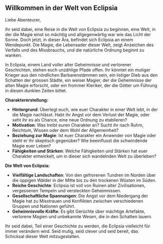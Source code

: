 ## **Willkommen in der Welt von Eclipsia**

Liebe Abenteurer,

ihr seid dabei, eine Reise in die Welt von Eclipsia zu beginnen, eine Welt, in der die Magie einst so mächtig und allgegenwärtig war wie das Licht der Sonne. Doch jetzt, in dieser Ära, befindet sich Eclipsia an einem Wendepunkt. Die Magie, die Lebensader dieser Welt, zeigt Anzeichen des Verfalls und des Missbrauchs, und die natürliche Ordnung beginnt zu wanken.

In Eclipsia, einem Land voller alter Geheimnisse und verlorener Geschichten, stehen euch unzählige Pfade offen. Ihr könntet ein mutiger Krieger aus den nördlichen Barbarenstämmen sein, ein listiger Dieb aus den Schatten der grossen Städte, ein weiser Magier, der die Geheimnisse der alten Magie erforscht, oder ein frommer Kleriker, der die Götter um Führung in diesen dunklen Zeiten bittet.

**Charaktererstellung:**
- **Hintergrund**: Überlegt euch, wie euer Charakter in einer Welt lebt, in der die Magie nachlässt. Habt ihr Angst vor dem Verlust der Magie, oder seht ihr es als Chance, eine neue Ordnung zu etablieren?
- **Motivation**: Was treibt euren Charakter an? Sucht ihr nach Ruhm, Reichtum, Wissen oder dem Wohl der Allgemeinheit?
- **Beziehung zur Magie**: Ist euer Charakter ein Anwender von Magie oder steht er ihr skeptisch gegenüber? Wie beeinflusst die schwindende Magie euer Leben?
- **Fähigkeiten und Stärken**: Welche Fähigkeiten und Stärken hat euer Charakter entwickelt, um in dieser sich wandelnden Welt zu überleben?

**Die Welt von Eclipsia:**
- **Vielfältige Landschaften**: Von den gefrorenen Tundren im Norden über die üppigen Wälder in der Mitte bis zu den trockenen Wüsten im Süden.
- **Reiche Geschichte**: Eclipsia ist voll von Ruinen alter Zivilisationen, vergessenen Tempeln und versteckten Geheimnissen.
- **Gesellschaftliche Spannungen**: Die Angst vor dem Niedergang der Magie hat zu Misstrauen und Konflikten zwischen verschiedenen Gruppen und Nationen geführt.
- **Geheimnisvolle Kräfte**: Es gibt Gerüchte über mächtige Artefakte, verlorene Magien und unbekannte Wesen, die in den Schatten lauern.

Ihr seid dabei, Teil einer Geschichte zu werden, die Eclipsia vielleicht für immer verändern wird. Seid mutig, seid clever und seid bereit, das Schicksal dieser Welt mitzugestalten.
